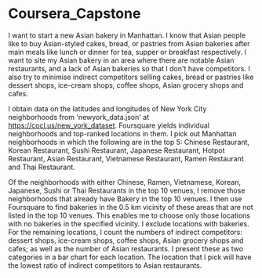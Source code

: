 # Coursera_Capstone
I want to start a new Asian bakery in Manhattan. I know that Asian people like to buy Asian-styled cakes, bread, or pastries from Asian bakeries after main meals like lunch or dinner for tea, supper or breakfast respectively. I want to site my Asian bakery in an area where there are notable Asian restaurants, and a lack of Asian bakeries so that I don't have competitors. I also try to minimise indirect competitors selling cakes, bread or pastries like dessert shops, ice-cream shops, coffee shops, Asian grocery shops and cafes. 

I obtain data on the latitudes and longitudes of New York City neighborhoods from 'newyork_data.json' at https://cocl.us/new_york_dataset. Foursquare yields individual neighborhoods and top-ranked locations in them. I pick out Manhattan neighborhoods in which the following are in the top 5: Chinese Restaurant, Korean Restaurant, Sushi Restaurant, Japanese Restaurant, Hotpot Restaurant, Asian Restaurant, Vietnamese Restaurant, Ramen Restaurant and Thai Restaurant. 

Of the neighborhoods with either Chinese, Ramen, Vietnamese, Korean, Japanese, Sushi or Thai Restaurants in the top 10 venues, I remove those neighborhoods that already have Bakery in the top 10 venues. I then use Foursquare to find bakeries in the 0.5 km vicinity of these areas that are not listed in the top 10 venues. This enables me to choose only those locations with no bakeries in the specified vicinity. I exclude locations with bakeries. For the remaining locations, I count the numbers of indirect competitors: dessert shops, ice-cream shops, coffee shops, Asian grocery shops and cafes; as well as the number of Asian restaurants. I present these as two categories in a bar chart for each location. The location that I pick will have the lowest ratio of indirect competitors to Asian restaurants.
